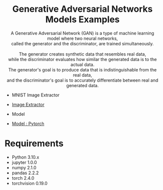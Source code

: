 # <center> Generative Adversarial Networks Models Examples </center>

<center> A Generative Adversarial Network (GAN) is a type of machine learning model where two neural networks, <br> </center>
<center> called the generator and the discriminator, are trained simultaneously. <br> <br> </center>
<center> The generator creates synthetic data that resembles real data, <br> </center>
<center> while the discriminator evaluates how similar the generated data is to the actual data. <br></center>
<center> The generator's goal is to produce data that is indistinguishable from the real data, <br></center>
<center> and the discriminator's goal is to accurately differentiate between real and generated data. <br> </center>

- MNIST Image Extractor
 - [Image Extractor](https://github.com/whitekun91/Model-Examples/blob/main/GAN/extractor/data_loader.py)

- Model 
 - [Model : Pytorch](https://github.com/whitekun91/Model-Examples/blob/main/GAN/Model/GAN.py)
  


# Requirements

- Python 3.10.x
- jupyter 1.0.0
- numpy 2.1.0
- pandas 2.2.2
- torch 2.4.0
- torchvision 0.19.0
